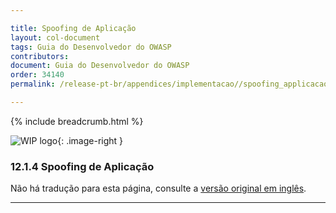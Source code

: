 ```yaml
---

title: Spoofing de Aplicação
layout: col-document
tags: Guia do Desenvolvedor do OWASP
contributors:
document: Guia do Desenvolvedor do OWASP
order: 34140
permalink: /release-pt-br/appendices/implementacao//spoofing_applicacao/

---
```


{% include breadcrumb.html %}

<style type="text/css">
.image-right {
  height: 180px;
  display: block;
  margin-left: auto;
  margin-right: auto;
  float: right;
}
</style>

![WIP logo](../../../assets/images/dg_wip.png "Trabalho em andamento"){: .image-right }

### 12.1.4 Spoofing de Aplicação

Não há tradução para esta página, consulte a [versão original em inglês][release140104].

----

[release140104]: https://github.com/OWASP/www-project-developer-guide/blob/main/draft/14-appendices/01-implementation-dos-donts/04-application-spoofing.md
